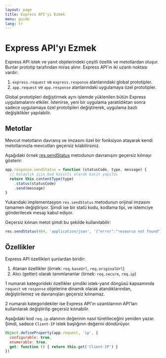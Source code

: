 ```yaml
---
layout: page
title: Express API'yı Ezmek
menu: guide
lang: tr
---
```

<div id="page-doc" markdown="1">

# Express API'yı Ezmek

Express API istek ve yanıt objelerindeki çeşitli özellik ve metotlardan oluşur. Bunlar prototip tarafından miras alınır. Express API'ın iki uzantı noktası vardır:

1. `express.request` ve `express.response` alanlarındaki global prototipler.
2. `app.request` ve `app.response` alanlarındaki uygulamaya özel prototipler.

Global prototipleri değiştirmek aynı işlemde yüklenilen bütün Express uygulamalarını etkiler. İstenirse, yeni bir uygulama yaratıldıktan sonra sadece uygulamaya özel prototipleri değiştirerek, uygulama bazlı değişiklikler yapılabilir.

## Metotlar

Mevcut metotların davranış ve imzasını özel bir fonksiyon atayarak kendi metotlarınızla mevcutları geçersiz kılabilirsiniz.

Aşağıdaki örnek [res.sendStatus](/4x/api.html#res.sendStatus) metodunun davranışını geçersiz kılmayı gösterir:

```js
app.response.sendStatus = function (statusCode, type, message) {
  // kolaylık için kod kasıtlı olarak basit yapıldı
  return this.contentType(type)
    .status(statusCode)
    .send(message)
}
```

Yukarıdaki implementasyon `res.sendStatus` metodunun orijinal imzasını tamamen değiştiriyor. Şimdi ise bir statü kodu, kodlama tipi, ve istemciye gönderilecek mesajı kabul ediyor.

Geçersiz kılınan metot şimdi bu şekilde kullanılabilir:

```js
res.sendStatus(404, 'application/json', '{"error":"resource not found"}')
```

## Özellikler

Express API özellikleri şunlardan biridir:

1. Atanan özellikler (örnek: `req.baseUrl`, `req.originalUrl`)
2. Alıcı (getter) olarak tanımlananlar (örnek: `req.secure`, `req.ip`)

1 numaralı kategorideki özellikler şimdiki istek-yanıt döngüsü kapsamında `request` ve `response` objelerine dinamik olarak atandıklarından, değiştirilemez ve davranışları geçersiz kılınamaz.

2 numaralı kategoridekiler ise Express API'ın uzantılarının API'ları kullanılarak değiştirilip geçersiz kılınabilir.

Aşağıdaki kod `req.ip` alanının değerinin nasıl türetileceğini yeniden yazar. Şimdi, sadece  `Client-IP` istek başlığının değerini döndürüyor.

```js
Object.defineProperty(app.request, 'ip', {
  configurable: true,
  enumerable: true,
  get: function () { return this.get('Client-IP') }
})
```
</div>
